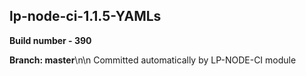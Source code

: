 ## lp-node-ci-1.1.5-YAMLs

**Build number - 390**

**Branch: master**\n\n Committed automatically by LP-NODE-CI module